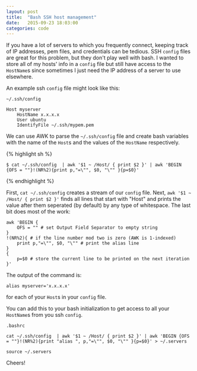 ```yaml
---
layout: post
title:  "Bash SSH host management"
date:   2015-09-23 18:03:00
categories: code
---
```


If you have a lot of servers to which you frequently connect, keeping track of IP addresses, pem files, and credentials can be tedious. SSH `config` files are great for this problem, but they don't play well with bash. I wanted to store all of my hosts' info in a `config` file but still have access to the `HostName`s since sometimes I just need the IP address of a server to use elsewhere.

An example ssh `config` file might look like this:

`~/.ssh/config`

    Host myserver
        HostName x.x.x.x
        User ubuntu
        IdentifyFile ~/.ssh/mypem.pem

We can use AWK to parse the `~/.ssh/config` file and create bash variables with the name of the `Host`s and the values of the `HostName` respectively.

{% highlight sh %}

    $ cat ~/.ssh/config  | awk '$1 ~ /Host/ { print $2 }' | awk 'BEGIN {OFS = ""}!(NR%2){print p,"=\"", $0, "\"" }{p=$0}'

{% endhighlight %}

First, `cat ~/.ssh/config` creates a stream of our `config` file. Next, `awk '$1 ~ /Host/ { print $2 }'` finds all lines that start with "Host" and prints the value after them seperated (by default) by any type of whitespace. The last bit does most of the work:

    awk 'BEGIN {
        OFS = "" # set Output Field Separator to empty string
    }
    !(NR%2){ # if the line number mod two is zero (AWK is 1-indexed)
        print p,"=\"", $0, "\"" # print the alias line
    }
    {
        p=$0 # store the current line to be printed on the next iteration
    }'

The output of the command is:
    
    alias myserver='x.x.x.x'

for each of your `Host`s in your `config` file.

You can add this to your bash initialization to get access to all your `HostName`s from you ssh `config`.

`.bashrc`

    cat ~/.ssh/config  | awk '$1 ~ /Host/ { print $2 }' | awk 'BEGIN {OFS = ""}!(NR%2){print "alias ", p,"=\"", $0, "\"" }{p=$0}' > ~/.servers

    source ~/.servers

Cheers!
